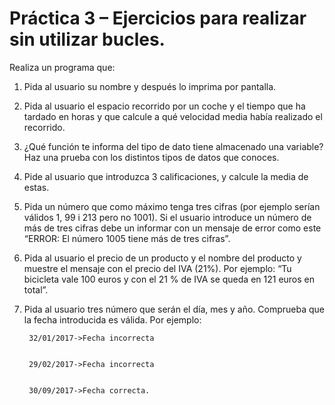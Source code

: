 # Práctica 3 – Ejercicios para realizar sin utilizar bucles.

Realiza un programa que:



1. Pida al usuario su nombre y después lo imprima por pantalla.
2. Pida al usuario el espacio recorrido por un coche y el tiempo que ha tardado en horas y que calcule a qué velocidad media había realizado el recorrido.
3. ¿Qué función te informa del tipo de dato tiene almacenado una variable? Haz una prueba con los distintos tipos de datos que conoces.
4. Pide al usuario que introduzca 3 calificaciones, y calcule la media de estas.
5. Pida un número que como máximo tenga tres cifras (por ejemplo serían válidos 1, 99 i 213 pero no 1001). Si el usuario introduce un número de más de tres cifras debe un informar con un mensaje de error como este “ERROR: El número 1005 tiene más de tres cifras”.
6. Pida al usuario el precio de un producto y el nombre del producto y muestre el mensaje con el precio del IVA (21%). Por ejemplo: “Tu bicicleta vale 100 euros y con el 21 % de IVA se queda en 121 euros en total”.
7. Pida al usuario tres número que serán el día, mes y año. Comprueba que la fecha introducida es válida.  Por ejemplo: 

        32/01/2017->Fecha incorrecta


        29/02/2017->Fecha incorrecta


        30/09/2017->Fecha correcta.

